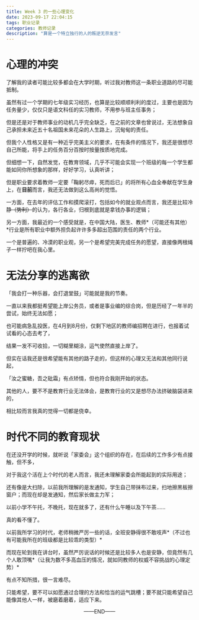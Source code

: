 ```yaml
---
title: Week 3 的一些心理变化
date: 2023-09-17 22:04:15
tags: 职业记录
categories: 教师记录
description: "算是一个特立独行的人的叛逆无奈发言"
---
```


# 心理的冲突

了解我的读者可能比较多都会在大学时期，听过我对教师这一条职业道路的尽可能抵制。

虽然有过一个学期的七年级实习经历，也算是比较顺顺利利的度过，主要也是因为任务量少，仅仅只是语文科任的实习教师，不用参与班主任事务；

但是还是对于教师事业的动机几乎完全缺乏，在之前的文章也曾说过，无法想象自己承担未来近五十名祖国未来花朵的人生路上，沉甸甸的责任。

但我个人性格又是有一种近乎完美主义的要求，在有条件的情况下，我还是很想尽自己所能，将手上的任务百分百按时按量按质地完成。

但细想一下，自然发觉，在教育领域，几乎不可能会实现一个班级的每一个学生都能如同你所想象的那样，好好学习，认真听讲；

但是职业要求着教师一定要「鞠躬尽瘁，死而后已」的将所有心血全奉献在学生身上，在**目前**而言，我还无法做到这么高尚的觉悟。

一方面，在去年的评估工作和摸爬滚打，包括如今的就业观点而言，我还是比较冷静~~（势利）~~的认为，各行各业，归根到底就是拿钱办事的逻辑；

另一方面，我最近的一个感受就是，在中国大陆，医生、教师*（可能还有其他）*行业是所有职业中额外担负起许许多多超出范围的责任的两个行业。

一个是普遍的、冷漠的职业观，另一个是希望完美完成任务的愿望，直接像两根绳子一样拧吧在我心里。



# 无法分享的逃离欲

「我会打一种乐器，会打退堂鼓」可能就是我的节奏。

一直以来我都挺希望能上岸公务员，或者是事业编的综合岗，但是历经了一年半的尝试，始终无法如愿；

也可能病急乱投医，在4月到8月份，仅剩下地区的教师编招聘在进行，也报着试试看的心态去考了，

结果一发不可收拾，一切糊里糊涂，运气使然直接上岸了。

但实在话我还是很希望能有其他的路子走的，但这样的心理又无法和其他同行说起，

「汝之蜜糖，吾之砒霜」有点矫情，但也符合我刚开始的状态。

其他的人，要不不是教育行业无法体会，是教育行业的又是想尽办法挤破脑袋进来的，

相比较而言我真的觉得一切都是侥幸。



# 时代不同的教育现状

在还没开学的时候，就听说「家委会」这个组织的存在，在后续的工作多少有点接触，但不多，

对于我这个活在上个时代的老人而言，我还未理解家委会所能起到的实际用途；

还有像是大扫除，以前我所理解的是发通知，学生自己带抹布过来，扫地擦黑板擦窗户；而现在却是发通知，然后家长做主力军；

以前小学不午托，不晚托，现在就多了，还有什么午睡以及下午茶……

真的看不懂了。

以前我所学习的时代，老师稍微严厉一些的话，全班安静得很不敢吱声*（不过也有可能我所在的班级都是比较乖的类型）*

而现在轮到我在讲台时，虽然严厉说话的时候还是比较多人也是安静，但竟然有几个人敢顶嘴*（让我为数不多高血压的情况，就如同教师的权威不容挑战的心理定势）*

有点不知所措，很一言难尽。



只能希望，要不可以如愿通过合理的方法和恰当的运气跳槽；要不就只能希望自己能像其他人一样，被磨着磨着，适应下来。



<center>——END——</center>